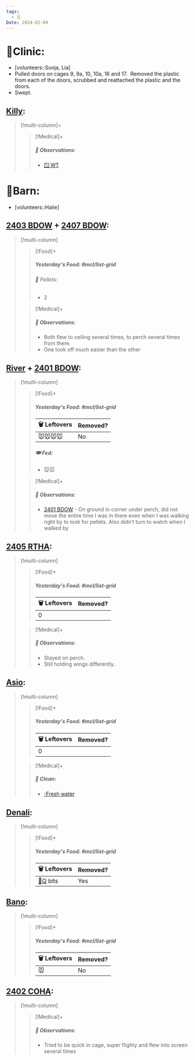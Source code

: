 ```yaml
---
tags:
  - 🗒️
Date: 2024-02-09
---
```


# 🏥Clinic:
- [volunteers::Sonja, Lia]
- Pulled doors on cages 9, 9a, 10, 10a, 16 and 17.  Removed the plastic from each of the doors, scrubbed and reattached the plastic and the doors.    
- Swept.

## [Killy](../RARE%20Birds/Ed%20Birds/Killy.md):
> [!multi-column]+
>
>> [!Medical]+
>> ##### 🔭 Observations:
>> - [🪟 WT](../Admin/Codes/Window%20time.md)

# 🏡Barn:
- [volunteers::Halie]

## [2403 BDOW](../RARE%20Birds/2403%20BDOW.md) + [2407 BDOW](../RARE%20Birds/2407%20BDOW.md):
> [!multi-column]
>
>> [!Food]+
>> ##### Yesterday's Food: #mcl/list-grid
>>###### 💩 Pellets:
>>- 2
>
>> [!Medical]+
>> ##### 🔭 Observations:
>> - Both flew to ceiling several times, to perch several times from there.
>> - One took off much easier than the other

## [River](../RARE%20Birds/Ed%20Birds/River.md) + [2401 BDOW](../RARE%20Birds/2401%20BDOW.md):
> [!multi-column]
>
>> [!Food]+
>> ##### Yesterday's Food: #mcl/list-grid
>> |🗑️ Leftovers| Removed?
>> |---|---|
>>|🐭🐭🐭🐭|No
>>
>> ##### 🍽️ Fed:
>> - 🐭🐭
>
>> [!Medical]+
>> ##### 🔭 Observations:
>> - [2401 BDOW](../RARE%20Birds/2401%20BDOW.md) - On ground in corner under perch, did not move the entire time I was in there even when I was walking right by to look for pellets. Also didn’t turn to watch when I walked by

## [2405 RTHA](../RARE%20Birds/2405%20RTHA.md):
> [!multi-column]
>
>> [!Food]+
>> ##### Yesterday's Food: #mcl/list-grid
>> |🗑️ Leftovers| Removed?
>> |---|---|
>>|0|
>
>> [!Medical]+
>> ##### 🔭 Observations:
>> - Stayed on perch.
>> - Still holding wings differently.

## [Asio](../RARE%20Birds/Ed%20Birds/Asio.md):
> [!multi-column]
>
>> [!Food]+
>> ##### Yesterday's Food: #mcl/list-grid
>> |🗑️ Leftovers| Removed?
>> |---|---|
>>|0|
>
>> [!Medical]+
>>##### 🫧 Clean:
>>- [💧Fresh water](../Admin/Codes/Fresh%20water.md)

## [Denali](../RARE%20Birds/Ed%20Birds/Denali.md):
> [!multi-column]
>
>> [!Food]+
>> ##### Yesterday's Food: #mcl/list-grid
>> |🗑️ Leftovers| Removed?
>> |---|---|
>>|[🐥Q](../Admin/Codes/Food/Quail.md) bits|Yes
>>

## [Bano](../RARE%20Birds/Ed%20Birds/Bano.md):
> [!multi-column]
>
>> [!Food]+
>> ##### Yesterday's Food: #mcl/list-grid
>> |🗑️ Leftovers| Removed?
>> |---|---|
>>|🐭|No

## [2402 COHA](../RARE%20Birds/2402%20COHA.md):
> [!multi-column]
>
>> [!Medical]+
>> ##### 🔭 Observations:
>> - Tried to be quick in cage, super flighty and flew into screen several times

